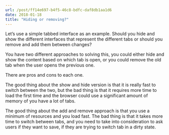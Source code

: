 ```yaml
---
url: /post/ff14e697-b4f5-46c8-bdfc-daf8db1aa1d6
date: 2018-01-18
title: "Hiding or removing?"
---
```


Let&#8217;s use a simple tabbed interface as an example. Should you hide and show the different interfaces that represent the different tabs or should you remove and add them between changes?



You have two different approaches to solving this, you could either hide and show the content based on which tab is open, or you could remove the old tab when the user opens the previous one.



There are pros and cons to each one.



The good thing about the show and hide version is that it is really fast to switch between the two, but the bad thing is that it requires more time to load the first time and the browser could use a significant amount of memory of you have a lot of tabs.



The good thing about the add and remove approach is that you use a minimum of resources and you load fast. The bad thing is that it takes more time to switch between tabs, and you need to take into consideration to ask users if they want to save, if they are trying to switch tab in a dirty state.